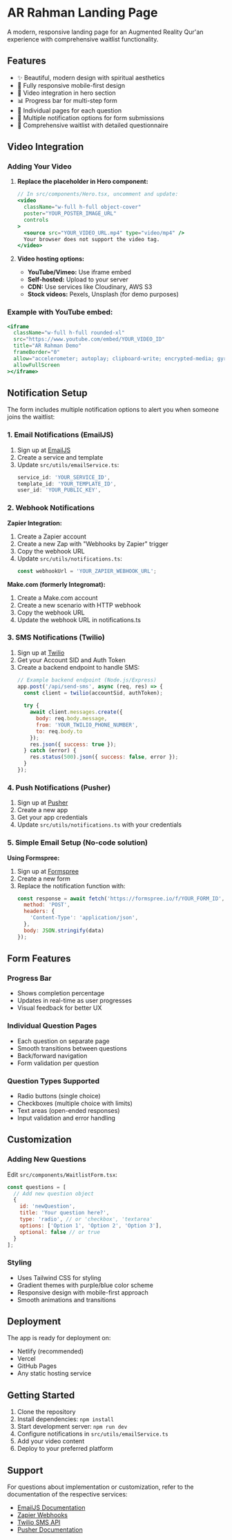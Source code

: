 # AR Rahman Landing Page

A modern, responsive landing page for an Augmented Reality Qur'an experience with comprehensive waitlist functionality.

## Features

- ✨ Beautiful, modern design with spiritual aesthetics
- 📱 Fully responsive mobile-first design
- 🎥 Video integration in hero section
- 📊 Progress bar for multi-step form
- 📄 Individual pages for each question
- 🔔 Multiple notification options for form submissions
- 🎯 Comprehensive waitlist with detailed questionnaire

## Video Integration

### Adding Your Video

1. **Replace the placeholder in Hero component:**
   ```jsx
   // In src/components/Hero.tsx, uncomment and update:
   <video 
     className="w-full h-full object-cover"
     poster="YOUR_POSTER_IMAGE_URL"
     controls
   >
     <source src="YOUR_VIDEO_URL.mp4" type="video/mp4" />
     Your browser does not support the video tag.
   </video>
   ```

2. **Video hosting options:**
   - **YouTube/Vimeo:** Use iframe embed
   - **Self-hosted:** Upload to your server
   - **CDN:** Use services like Cloudinary, AWS S3
   - **Stock videos:** Pexels, Unsplash (for demo purposes)

### Example with YouTube embed:
```jsx
<iframe
  className="w-full h-full rounded-xl"
  src="https://www.youtube.com/embed/YOUR_VIDEO_ID"
  title="AR Rahman Demo"
  frameBorder="0"
  allow="accelerometer; autoplay; clipboard-write; encrypted-media; gyroscope; picture-in-picture"
  allowFullScreen
></iframe>
```

## Notification Setup

The form includes multiple notification options to alert you when someone joins the waitlist:

### 1. Email Notifications (EmailJS)

1. Sign up at [EmailJS](https://www.emailjs.com/)
2. Create a service and template
3. Update `src/utils/emailService.ts`:
   ```javascript
   service_id: 'YOUR_SERVICE_ID',
   template_id: 'YOUR_TEMPLATE_ID',
   user_id: 'YOUR_PUBLIC_KEY',
   ```

### 2. Webhook Notifications

**Zapier Integration:**
1. Create a Zapier account
2. Create a new Zap with "Webhooks by Zapier" trigger
3. Copy the webhook URL
4. Update `src/utils/notifications.ts`:
   ```javascript
   const webhookUrl = 'YOUR_ZAPIER_WEBHOOK_URL';
   ```

**Make.com (formerly Integromat):**
1. Create a Make.com account
2. Create a new scenario with HTTP webhook
3. Copy the webhook URL
4. Update the webhook URL in notifications.ts

### 3. SMS Notifications (Twilio)

1. Sign up at [Twilio](https://www.twilio.com/)
2. Get your Account SID and Auth Token
3. Create a backend endpoint to handle SMS:
   ```javascript
   // Example backend endpoint (Node.js/Express)
   app.post('/api/send-sms', async (req, res) => {
     const client = twilio(accountSid, authToken);
     
     try {
       await client.messages.create({
         body: req.body.message,
         from: 'YOUR_TWILIO_PHONE_NUMBER',
         to: req.body.to
       });
       res.json({ success: true });
     } catch (error) {
       res.status(500).json({ success: false, error });
     }
   });
   ```

### 4. Push Notifications (Pusher)

1. Sign up at [Pusher](https://pusher.com/)
2. Create a new app
3. Get your app credentials
4. Update `src/utils/notifications.ts` with your credentials

### 5. Simple Email Setup (No-code solution)

**Using Formspree:**
1. Sign up at [Formspree](https://formspree.io/)
2. Create a new form
3. Replace the notification function with:
   ```javascript
   const response = await fetch('https://formspree.io/f/YOUR_FORM_ID', {
     method: 'POST',
     headers: {
       'Content-Type': 'application/json',
     },
     body: JSON.stringify(data)
   });
   ```

## Form Features

### Progress Bar
- Shows completion percentage
- Updates in real-time as user progresses
- Visual feedback for better UX

### Individual Question Pages
- Each question on separate page
- Smooth transitions between questions
- Back/forward navigation
- Form validation per question

### Question Types Supported
- Radio buttons (single choice)
- Checkboxes (multiple choice with limits)
- Text areas (open-ended responses)
- Input validation and error handling

## Customization

### Adding New Questions
Edit `src/components/WaitlistForm.tsx`:

```javascript
const questions = [
  // Add new question object
  {
    id: 'newQuestion',
    title: 'Your question here?',
    type: 'radio', // or 'checkbox', 'textarea'
    options: ['Option 1', 'Option 2', 'Option 3'],
    optional: false // or true
  }
];
```

### Styling
- Uses Tailwind CSS for styling
- Gradient themes with purple/blue color scheme
- Responsive design with mobile-first approach
- Smooth animations and transitions

## Deployment

The app is ready for deployment on:
- Netlify (recommended)
- Vercel
- GitHub Pages
- Any static hosting service

## Getting Started

1. Clone the repository
2. Install dependencies: `npm install`
3. Start development server: `npm run dev`
4. Configure notifications in `src/utils/emailService.ts`
5. Add your video content
6. Deploy to your preferred platform

## Support

For questions about implementation or customization, refer to the documentation of the respective services:
- [EmailJS Documentation](https://www.emailjs.com/docs/)
- [Zapier Webhooks](https://zapier.com/help/create/code-webhooks/)
- [Twilio SMS API](https://www.twilio.com/docs/sms)
- [Pusher Documentation](https://pusher.com/docs/)